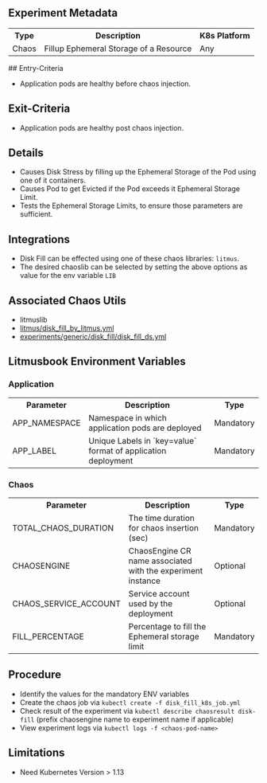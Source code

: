 ## Experiment Metadata

<table>
<tr>
<th> Type </th>
<th>  Description  </th>
<th> K8s Platform </th>
</tr>
<tr>
<td> Chaos </td>
<td> Fillup Ephemeral Storage of a Resource </td>
<td> Any </td>
</tr>
</table>
## Entry-Criteria

-   Application pods are healthy before chaos injection.

## Exit-Criteria

-   Application pods are healthy post chaos injection.

## Details

-   Causes Disk Stress by filling up the Ephemeral Storage of the Pod using one of it containers.
-   Causes Pod to get Evicted if the Pod exceeds it Ephemeral Storage Limit.
-   Tests the Ephemeral Storage Limits, to ensure those parameters are sufficient.

## Integrations

-   Disk Fill can be effected using one of these chaos libraries: `litmus`.
-   The desired chaoslib can be selected by setting the above options as value for the env variable `LIB`

## Associated Chaos Utils 

-   litmuslib
-   [litmus/disk_fill_by_litmus.yml](/chaoslib/litmus/disk_fill_by_litmus.yml)
-   [experiments/generic/disk_fill/disk_fill_ds.yml](/experiments/generic/disk_fill/disk_fill_ds.yml)

## Litmusbook Environment Variables

### Application

<table>
<tr>
<th>  Parameter   </t>
<th>  Description    </th>
<th>  Type  </th>
</tr>
<tr> 
<td> APP_NAMESPACE </td>
<td> Namespace in which application pods are deployed  </td>
<td> Mandatory  </td>
</tr>
<tr> 
<td> APP_LABEL </td>
<td>  Unique Labels in `key=value` format of application deployment </td>
<td> Mandatory  </td>
</tr>
</table>

### Chaos

<table>
<tr>
<th> Parameter </th>
<th> Description </th>
<th> Type </th>
</tr>
<tr> 
<td> TOTAL_CHAOS_DURATION </td>
<td> The time duration for chaos insertion (sec) </td>
<td> Mandatory </td>
</tr>
<tr> 
<td> CHAOSENGINE </td>
<td> ChaosEngine CR name associated with the experiment instance </td>
<td> Optional </td>
</tr>
<tr> 
<td> CHAOS_SERVICE_ACCOUNT </td>
<td> Service account used by the deployment </td>
<td> Optional </td>
</tr>
<tr> 
<td> FILL_PERCENTAGE </td>
<td> Percentage to fill the Ephemeral storage limit </td>
<td> Mandatory </td>
</tr>
</table>

## Procedure

-   Identify the values for the mandatory ENV variables
-   Create the chaos job via `kubectl create -f disk_fill_k8s_job.yml`
-   Check result of the experiment via `kubectl describe chaosresult disk-fill` (prefix chaosengine name to experiment name if applicable)
-   View experiment logs via `kubectl logs -f <chaos-pod-name>`

## Limitations

-   Need Kubernetes Version > 1.13